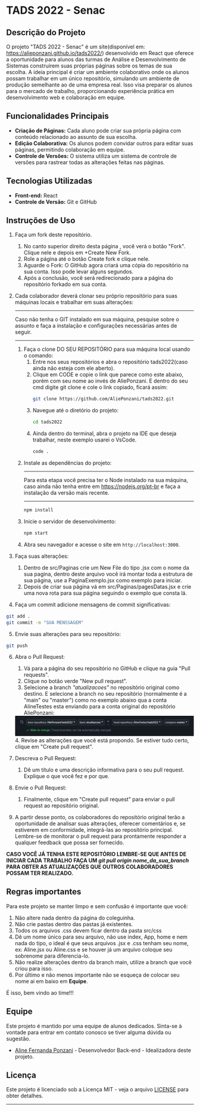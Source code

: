 # TADS 2022 - Senac

## Descrição do Projeto
O projeto "TADS 2022 - Senac" é um site(disponível em: https://alieponzani.github.io/tads2022/) desenvolvido em React que oferece a oportunidade para alunos das turmas de Análise e Desenvolvimento de Sistemas construírem suas próprias páginas sobre os temas de sua escolha. A ideia principal é criar um ambiente colaborativo onde os alunos possam trabalhar em um único repositório, simulando um ambiente de produção semelhante ao de uma empresa real. Isso visa preparar os alunos para o mercado de trabalho, proporcionando experiência prática em desenvolvimento web e colaboração em equipe.

## Funcionalidades Principais
- **Criação de Páginas:** Cada aluno pode criar sua própria página com conteúdo relacionado ao assunto de sua escolha.
- **Edição Colaborativa:** Os alunos podem convidar outros para editar suas páginas, permitindo colaboração em equipe.
- **Controle de Versões:** O sistema utiliza um sistema de controle de versões para rastrear todas as alterações feitas nas páginas.

## Tecnologias Utilizadas
- **Front-end:** React
- **Controle de Versão:** Git e GitHub

## Instruções de Uso
1. Faça um fork deste repositório.
   1. No canto superior direito desta página , você verá o botão "Fork". Clique nele e depois em +Create New Fork.
   2. Role a página até o botão Create fork e clique nele.
   3. Aguarde o Fork: O GitHub agora criará uma cópia do repositório na sua conta. Isso pode levar alguns segundos.
   4. Após a conclusão, você será redirecionado para a página do repositório forkado em sua conta.
      
3. Cada colaborador deverá clonar seu próprio repositório para suas máquinas locais e trabalhar em suas alterações:
   *** 
   Caso não tenha o GIT instalado em sua máquina, pesquise sobre o assunto e faça a instalação e configurações necessárias antes de seguir.
   ***
   1. Faça o clone DO SEU REPOSITÓRIO para sua máquina local usando o comando:
      1. Entre nos seus repositórios e abra o repositório tads2022(caso ainda não esteja com ele aberto).
      2. Clique em CODE e copie o link que parece como este abaixo, porém com seu nome ao invés de AliePonzani. E dentro do seu cmd digite git clone e cole o link copiado, ficará assim:
         ```bash
         git clone https://github.com/AliePonzani/tads2022.git
         ```
      3. Navegue até o diretório do projeto:
         ```bash
         cd tads2022
         ```
      4. Ainda dentro do terminal, abra o projeto na IDE que deseja trabalhar, neste exemplo usarei o VsCode.
         ```bash
         code .
         ```
   7. Instale as dependências do projeto:
      ***
      Para esta etapa você precisa ter o Node instalado na sua máquina, caso ainda não tenha entre em https://nodejs.org/pt-br e faça a instalação da versão mais recente.
      ***
      ```bash
      npm install
      ```
   8. Inicie o servidor de desenvolvimento:
      ```bash
      npm start
      ```
   9. Abra seu navegador e acesse o site em `http://localhost:3000`.

3. Faça suas alterações:
   
   1. Dentro de src/Paginas crie um New File do tipo .jsx com o nome da sua pagina, dentro deste arquivo você irá montar toda a estrutura de sua página, use a PaginaExemplo.jsx como exemplo para iniciar.
   2. Depois de criar sua página vá em src/Paginas/pagesDatas.jsx e crie uma nova rota para sua página seguindo o exemplo que consta lá.
      
4. Faça um commit adicione mensagens de commit significativas:

```bash
git add .
git commit -m "SUA MENSSAGEM"
```

5. Envie suas alterações para seu repositório:

```bash
git push
```

6. Abra o Pull Request:
   1. Vá para a página do seu repositório no GitHub e clique na guia "Pull requests".
   2. Clique no botão verde "New pull request".
   3. Selecione a branch *"atualizacoes"* no repositório original como destino. E selecione a branch no seu repositório (normalmente é a "main" ou "master") como no exemplo abaixo qua a conta AlineTestes esta enviando para a conta original do repositório AliePonzani:
   <img src="src\Imagens\Captura de tela 2023-09-19 185403.png">
   4. Revise as alterações que você está propondo. Se estiver tudo certo, clique em "Create pull request".
  
7. Descreva o Pull Request:
   1. Dê um título e uma descrição informativa para o seu pull request. Explique o que você fez e por que.
  
8. Envie o Pull Request:
   1. Finalmente, clique em "Create pull request" para enviar o pull request ao repositório original.
  
9. A partir desse ponto, os colaboradores do repositório original terão a oportunidade de analisar suas alterações, oferecer comentários e, se estiverem em conformidade, integrá-las ao repositório principal. Lembre-se de monitorar o pull request para prontamente responder a qualquer feedback que possa ser fornecido.

**CASO VOCÊ JÁ TENHA ESTE REPOSITÓRIO LEMBRE-SE QUE ANTES DE INICIAR CADA TRABALHO FAÇA UM *git pull origin nome_da_sua_branch* PARA OBTER AS ATUALIZAÇÕES QUE OUTROS COLABORADORES POSSAM TER REALIZADO.**

## Regras importantes
Para este projeto se manter limpo e sem confusão é importante que você:
   1. Não altere nada dentro da página do coleguinha.
   2. Não crie pastas dentro das pastas já existentes.
   3. Todos os arquivos .css devem ficar dentro da pasta src/css
   4. Dê um nome único para seu arquivo, não use index, App, home e nem nada do tipo, o ideal é que seus arquivos .jsx e .css tenham seu nome, ex: Aline.jsx ou Aline.css e se houver já um arquivo coloque seu sobrenome para diferencia-lo.
   5. Não realize alterações dentro da branch main, utilize a branch que você criou para isso.
   5. Por último e não menos importante não se esqueça de colocar seu nome ai em baixo em **Equipe**.

É isso, bem vindo ao time!!!


## Equipe
Este projeto é mantido por uma equipe de alunos dedicados. Sinta-se à vontade para entrar em contato conosco se tiver alguma dúvida ou sugestão.

- [Aline Fernanda Ponzani](https://github.com/AliePonzani) - Desenvolvedor Back-end - Idealizadora deste projeto.

## Licença
Este projeto é licenciado sob a Licença MIT - veja o arquivo [LICENSE](LICENSE) para obter detalhes.

---
